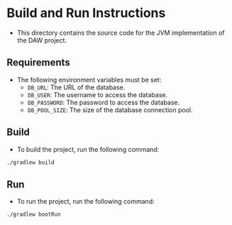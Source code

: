 # Build and Run Instructions

- This directory contains the source code for the JVM implementation of the DAW project.

## Requirements
- The following environment variables must be set:
    - `DB_URL`: The URL of the database.
    - `DB_USER`: The username to access the database.
    - `DB_PASSWORD`: The password to access the database.
    - `DB_POOL_SIZE`: The size of the database connection pool.

## Build
- To build the project, run the following command:
```bash
./gradlew build
```

## Run
- To run the project, run the following command:
```bash
./gradlew bootRun
```
